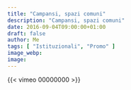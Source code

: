 ```yaml
---
title: "Campansi, spazi comuni"
description: "Campansi, spazi comuni"
date: 2016-09-04T09:00:00+01:00
draft: false
author: Me
tags: [ "Istituzionali", "Promo" ]
image_webp:
image:
---
```


{{< vimeo 00000000 >}}
